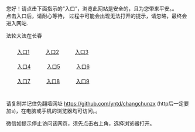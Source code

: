 您好！请点击下面指示的“入口”，浏览此网站是安全的，且为您带来平安。。 <br/>
点击入口后，请耐心等待， 过程中可能会出现无法打开的提示，请忽略，最终会进入网站. </br>

法轮大法在长春<br/>
<div style="padding:10px"><a style="margin:20px" target="_blank" href="https://d290mdav1snz2w.cloudfront.net/2Qpsp?psmil" id="ccLink1" rel="nofollow">入口1</a> <a target="_blank" style="margin:20px" href="https://d2vy5zv9nbintm.cloudfront.net/2Qpsp?rrmvazgp" id="ccLink2" rel="nofollow">入口2</a> <a style="margin:20px" target="_blank" href="https://d1z3xoae8rlpnu.cloudfront.net/2Qpsp?fkueljn" id="ccLink3" rel="nofollow">入口3</a></div>

<div style="padding:10px" ><a style="margin:20px" target="_blank" href="https://d290mdav1snz2w.cloudfront.net/2Qpsp?psmil" id="ccLink4" rel="nofollow">入口4</a> <a style="margin:20px" href="https://d2vy5zv9nbintm.cloudfront.net/2Qpsp?rrmvazgp" target="_blank" id="ccLink5" rel="nofollow">入口5</a> <a style="margin:20px" href="https://d1z3xoae8rlpnu.cloudfront.net/2Qpsp?fkueljn" target="_blank" id="ccLink6" rel="nofollow">入口6</a></div>

<div style="padding:10px"><a style="margin:20px" target="_blank" href="https://d290mdav1snz2w.cloudfront.net/2Qpsp?psmil" id="ccLink7" rel="nofollow">入口7</a> <a style="margin:20px" href="https://d2vy5zv9nbintm.cloudfront.net/2Qpsp?rrmvazgp" target="_blank" id="ccLink8" rel="nofollow">入口8</a> <a style="margin:20px" target="_blank" href="https://d1z3xoae8rlpnu.cloudfront.net/2Qpsp?fkueljn" id="ccLink9" rel="nofollow">入口9</a></div>

<br/>



请复制并记住免翻墙网址 https://github.com/yntd/changchunzx (http后一定要加s)，在电脑或手机的浏览器均可访问。。<br/>

微信如提示停止访问该网页，须先点击右上角，选择浏览器打开。

